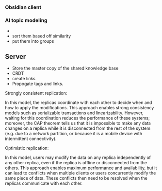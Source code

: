 ### Obsidian client
### AI topic modeling
- 
- sort them based off similarity
- put them into groups
## Server 
- Store the master copy of the shared knowledge base
- CRDT
- create links
- Propogate tags and links.

Strongly consistent replication:

In this model, the replicas coordinate with each other to decide when and how to apply the modifications. This approach enables strong consistency models such as serializable transactions and linearizability. However, waiting for this coordination reduces the performance of these systems; moreover, the CAP theorem tells us that it is impossible to make any data changes on a replica while it is disconnected from the rest of the system (e.g. due to a network partition, or because it is a mobile device with intermittent connectivity).

Optimistic replication:

In this model, users may modify the data on any replica independently of any other replica, even if the replica is offline or disconnected from the others. This approach enables maximum performance and availability, but it can lead to conflicts when multiple clients or users concurrently modify the same piece of data. These conflicts then need to be resolved when the replicas communicate with each other.